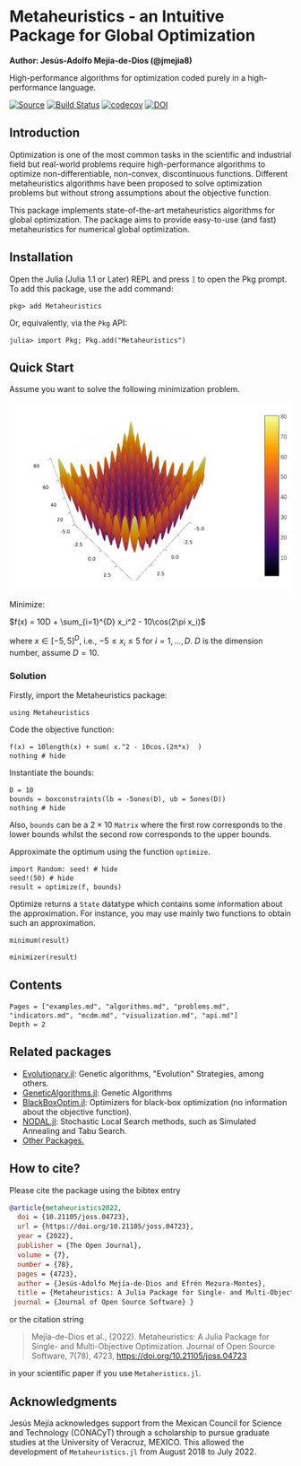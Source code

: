 # Metaheuristics - an Intuitive Package for Global Optimization

**Author: Jesús-Adolfo Mejía-de-Dios (@jmejia8)**

High-performance algorithms for optimization coded purely in a high-performance language.

[![Source](https://img.shields.io/badge/GitHub-source-green.svg)](https://github.com/jmejia8/Metaheuristics.jl)
[![Build Status](https://github.com/jmejia8/Metaheuristics.jl/workflows/CI/badge.svg)](https://github.com/jmejia8/Metaheuristics.jl/actions)
[![codecov](https://codecov.io/gh/jmejia8/Metaheuristics.jl/branch/master/graph/badge.svg?token=5B5KhU17or)](https://codecov.io/gh/jmejia8/Metaheuristics.jl)
[![DOI](https://joss.theoj.org/papers/10.21105/joss.04723/status.svg)](https://doi.org/10.21105/joss.04723)


## Introduction

Optimization is one of the most common tasks in the scientific and industrial field but
real-world problems require high-performance algorithms to optimize non-differentiable,
non-convex, discontinuous functions. Different metaheuristics algorithms have been
proposed to solve optimization problems but without strong assumptions about the objective
function.

This package implements state-of-the-art metaheuristics algorithms for global optimization.
The package aims to provide easy-to-use (and fast) metaheuristics for numerical
global optimization.

## Installation

Open the Julia (Julia 1.1 or Later) REPL and press `]` to open the Pkg prompt. To add this package, use the add command:

```julia-repl
pkg> add Metaheuristics
```

Or, equivalently, via the `Pkg` API:

```julia-repl
julia> import Pkg; Pkg.add("Metaheuristics")
```

## Quick Start

Assume you want to solve the following minimization problem.

![Rastrigin Surface](figs/rastrigin.png)

Minimize:

$f(x) = 10D + \sum_{i=1}^{D}  x_i^2 - 10\cos(2\pi x_i)$

where $x\in[-5, 5]^{D}$, i.e., $-5 \leq x_i \leq 5$ for $i=1,\ldots,D$. $D$ is the
dimension number, assume $D=10$.

### Solution

Firstly, import the Metaheuristics package:

```@example julia
using Metaheuristics
```

Code the objective function:

```@example julia
f(x) = 10length(x) + sum( x.^2 - 10cos.(2π*x)  )
nothing # hide
```

Instantiate the bounds:

```@example julia
D = 10
bounds = boxconstraints(lb = -5ones(D), ub = 5ones(D))
nothing # hide
```

Also, `bounds` can be a $2\times 10$ `Matrix` where the first row corresponds to the
lower bounds whilst the second row corresponds to the upper bounds.

Approximate the optimum using the function `optimize`.

```@example julia
import Random: seed! # hide
seed!(50) # hide
result = optimize(f, bounds)
```

Optimize returns a `State` datatype which contains some information about the approximation.
For instance, you may use mainly two functions to obtain such an approximation.

```@example julia
minimum(result)
```

```@example julia
minimizer(result)
```


## Contents

```@contents
Pages = ["examples.md", "algorithms.md", "problems.md", "indicators.md", "mcdm.md", "visualization.md", "api.md"]
Depth = 2
```

## Related packages

- [Evolutionary.jl](https://github.com/wildart/Evolutionary.jl): Genetic algorithms, "Evolution" Strategies, among others.
- [GeneticAlgorithms.jl](https://github.com/WestleyArgentum/GeneticAlgorithms.jl): Genetic Algorithms
- [BlackBoxOptim.jl](https://github.com/robertfeldt/BlackBoxOptim.jl): Optimizers for black-box optimization (no information about the objective function).
- [NODAL.jl](https://github.com/phrb/NODAL.jl): Stochastic Local Search methods, such as Simulated Annealing and Tabu Search.
- [Other Packages.](https://www.juliaopt.org/packages/)


## How to cite?

Please cite the package using the bibtex entry 

```bibtex
@article{metaheuristics2022, 
  doi = {10.21105/joss.04723}, 
  url = {https://doi.org/10.21105/joss.04723}, 
  year = {2022}, 
  publisher = {The Open Journal}, 
  volume = {7}, 
  number = {78}, 
  pages = {4723}, 
  author = {Jesús-Adolfo Mejía-de-Dios and Efrén Mezura-Montes}, 
  title = {Metaheuristics: A Julia Package for Single- and Multi-Objective Optimization}, 
 journal = {Journal of Open Source Software} }
```

or the citation string 

> Mejía-de-Dios et al., (2022). Metaheuristics: A Julia Package for Single- and Multi-Objective Optimization. Journal of Open Source Software, 7(78), 4723, https://doi.org/10.21105/joss.04723

in your scientific paper if you use `Metaheristics.jl`. 


## Acknowledgments

Jesús Mejía acknowledges support from the Mexican Council for Science and Technology (CONACyT) through a scholarship to pursue graduate studies at the University of Veracruz, MEXICO.
This allowed the development of `Metaheuristics.jl` from August 2018 to July 2022.

